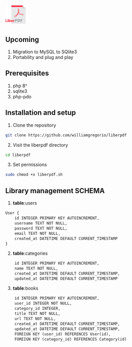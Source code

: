 # <img src="/assets/liberpdf-logo.png" width="70px" />

## Upcoming
1. Migration to MySQL to SQlite3
2. Portability and plug and play

## Prerequisites
1. php 8^
2. sqlite3
3. php-pdo

## Installation and setup
1. Clone the repository
```bash
git clone https://github.com/williamgregorio/liberpdf
```
2. Visit the liberpdf directory
```bash
cd liberpdf
```
3. Set permissions
```bash
sudo chmod +x liberpdf.sh
```

## Library management SCHEMA 
1. **table**:users
```plaintext
User {
    id INTEGER PRIMARY KEY AUTOINCREMENT,
    username TEXT NOT NULL,
    password TEXT NOT NULL,
    email TEXT NOT NULL,
    created_at DATETIME DEFAULT CURRENT_TIMESTAMP
}
```
2. **table**:categories
```plaintext
    id INTEGER PRIMARY KEY AUTOINCREMENT,
    name TEXT NOT NULL,
    created_at DATETIME DEFAULT CURRENT_TIMESTAMP,
    updated_at DATETIME DEFAULT CURRENT_TIMESTAMP
```
3. **table**:books
```plaintext
    id INTEGER PRIMARY KEY AUTOINCREMENT,
    user_id INTEGER NOT NULL,
    category_id INTEGER,
    title TEXT NOT NULL,
    url TEXT NOT NULL,
    created_at DATETIME DEFAULT CURRENT_TIMESTAMP,
    updated_at DATETIME DEFAULT CURRENT_TIMESTAMP,
    FOREIGN KEY (user_id) REFERENCES User(id),
    FOREIGN KEY (category_id) REFERENCES Category(id)
````

